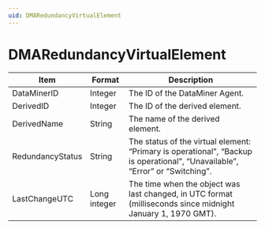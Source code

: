 ```yaml
---
uid: DMARedundancyVirtualElement
---
```


# DMARedundancyVirtualElement

| Item | Format | Description |
|------|--------|-------------|
| DataMinerID      | Integer      | The ID of the DataMiner Agent. |
| DerivedID        | Integer      | The ID of the derived element. |
| DerivedName      | String       | The name of the derived element. |
| RedundancyStatus | String       | The status of the virtual element: “Primary is operational”, “Backup is operational”, “Unavailable”, “Error” or “Switching”. |
| LastChangeUTC    | Long integer | The time when the object was last changed, in UTC format (milliseconds since midnight January 1, 1970 GMT). |
